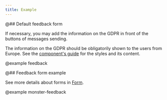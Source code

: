 ```yaml
---
title: Example
---
```


@## Default feedback form

If necessary, you may add the information on the GDPR in front of the buttons of messages sending.

The information on the GDPR should be obligatorily shown to the users from Europe. See the [component's guide](/components/feedback/) for the styles and its content.

@example feedback

@## Feedback form example

See more details about forms in [Form](/patterns/form/).

@example monster-feedback
